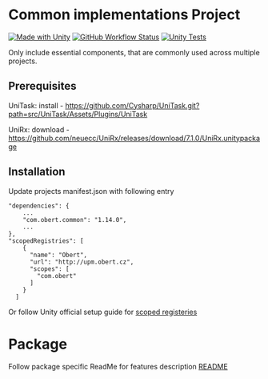 # Common implementations Project
[![Made with Unity](https://img.shields.io/badge/Made%20with-Unity-57b9d3.svg?style=flat&logo=unity)](https://unity3d.com)
[![GitHub Workflow Status](https://img.shields.io/github/actions/workflow/status/martin-obert/unity-plugins-common/publish-package.yml?label=UPM%20deployment)](http://upm.obert.cz/)
[![Unity Tests](https://github.com/martin-obert/unity-plugins-common/actions/workflows/unity-tests.yml/badge.svg)](https://github.com/martin-obert/unity-plugins-common/actions/workflows/unity-tests.yml)

Only include essential components, that are commonly used across multiple projects. 

## Prerequisites

UniTask:
install - https://github.com/Cysharp/UniTask.git?path=src/UniTask/Assets/Plugins/UniTask

UniRx:
download - https://github.com/neuecc/UniRx/releases/download/7.1.0/UniRx.unitypackage

## Installation
Update projects manifest.json with following entry
```
"dependencies": {
    ...
    "com.obert.common": "1.14.0",
    ...
},
"scopedRegistries": [
    {
      "name": "Obert",
      "url": "http://upm.obert.cz",
      "scopes": [
        "com.obert"
      ]
    }
  ]
```

Or follow Unity official setup guide for [scoped registeries](https://docs.unity3d.com/Manual/upm-scoped.html)

# Package

Follow package specific ReadMe for features description
[README](https://github.com/martin-obert/unity-plugins-common?path=/Assets/Scripts/Readme.md)
